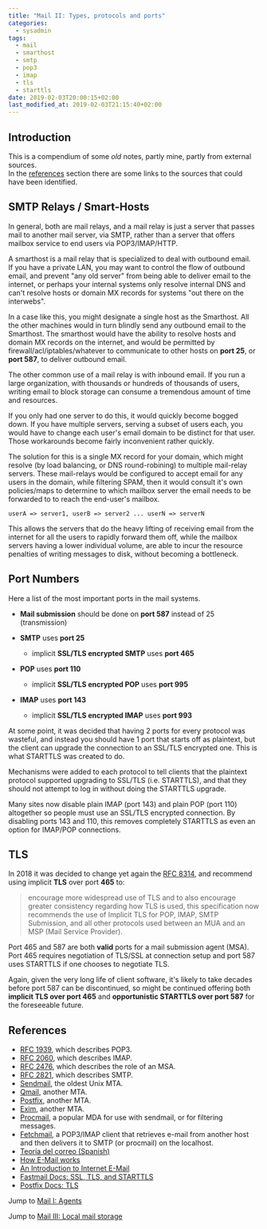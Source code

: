 ```yaml
---
title: "Mail II: Types, protocols and ports"
categories: 
  - sysadmin
tags:
  - mail
  - smarthost
  - smtp
  - pop3
  - imap
  - tls
  - starttls
date: 2019-02-03T20:00:15+02:00
last_modified_at: 2019-02-03T21:15:40+02:00
---
```


## Introduction

This is a compendium of some _old_ notes, partly mine, partly from external sources.  
In the [references](#references) section there are some links to the sources that could have been identified.

## SMTP Relays / Smart-Hosts

In general, both are mail relays, and a mail relay is just a server that passes mail to another mail server, via SMTP, rather than a server that offers mailbox service to end users via POP3/IMAP/HTTP.

A smarthost is a mail relay that is specialized to deal with outbound email.  
If you have a private LAN, you may want to control the flow of outbound email, and prevent "any old server" from being able to deliver email to the internet, or perhaps your internal systems only resolve internal DNS and can't resolve hosts or domain MX records for systems "out there on the interwebs".

In a case like this, you might designate a single host as the Smarthost. All the other machines would in turn blindly send any outbound email to the Smarthost. The smarthost would have the ability to resolve hosts and domain MX records on the internet, and would be permitted by firewall/acl/iptables/whatever to communicate to other hosts on **port 25**, or **port 587**, to deliver outbound email.

The other common use of a mail relay is with inbound email. If you run a large organization, with thousands or hundreds of thousands of users, writing email to block storage can consume a tremendous amount of time and resources.

If you only had one server to do this, it would quickly become bogged down. If you have multiple servers, serving a subset of users each, you would have to change each user's email domain to be distinct for that user.  
Those workarounds become fairly inconvenient rather quickly. 

The solution for this is a single MX record for your domain, which might resolve (by load balancing, or DNS round-robining) to multiple mail-relay servers. These mail-relays would be configured to accept email for any users in the domain, while filtering SPAM, then it would consult it's own policies/maps to determine to which mailbox server the email needs to be forwarded to to reach the end-user's mailbox.

```
userA => server1, userB => server2 ... userN => serverN
```

This allows the servers that do the heavy lifting of receiving email from the internet for all the users to rapidly forward them off, while the mailbox servers having a lower individual volume, are able to incur the resource penalties of writing messages to disk, without becoming a bottleneck.

## Port Numbers

Here a list of the most important ports in the mail systems.

* **Mail submission** should be done on **port 587** instead of 25 (transmission)

* **SMTP** uses **port 25**
  * implicit **SSL/TLS encrypted SMTP** uses **port 465**

* **POP** uses **port 110**
  * implicit **SSL/TLS encrypted POP** uses **port 995**

* **IMAP** uses **port 143**
  * implicit **SSL/TLS encrypted IMAP** uses **port 993**

At some point, it was decided that having 2 ports for every protocol was wasteful, and instead you should have 1 port that starts off as plaintext, but the client can upgrade the connection to an SSL/TLS encrypted one. This is what STARTTLS was created to do.

Mechanisms were added to each protocol to tell clients that the plaintext protocol supported upgrading to SSL/TLS (i.e. STARTTLS), and that they should not attempt to log in without doing the STARTTLS upgrade.

Many sites now disable plain IMAP (port 143) and plain POP (port 110) altogether so people must use an SSL/TLS encrypted connection. By disabling ports 143 and 110, this removes completely STARTTLS as even an option for IMAP/POP connections.

## TLS

In 2018 it was decided to change yet again the [RFC 8314](https://tools.ietf.org/html/rfc8314#section-3), and recommend using implicit **TLS** over port **465** to:

> encourage more widespread use of TLS and to also encourage greater consistency regarding how TLS is used, this specification now recommends the use of Implicit TLS for POP, IMAP, SMTP Submission, and all other protocols used between an MUA and an MSP (Mail Service Provider).

Port 465 and 587 are both **valid** ports for a mail submission agent (MSA). Port 465 requires negotiation of TLS/SSL at connection setup and port 587 uses STARTTLS if one chooses to negotiate TLS.

Again, given the very long life of client software, it's likely to take decades before port 587 can be discontinued, so might be continued offering both **implicit TLS over port 465** and **opportunistic STARTTLS over port 587** for the foreseeable future.

## <a name="references"></a>References

* [RFC 1939](http://www.faqs.org/rfcs/rfc1939.html), which describes POP3.
* [RFC 2060](http://www.faqs.org/rfcs/rfc2060.html), which describes IMAP.
* [RFC 2476](http://www.faqs.org/rfcs/rfc2476.html), which describes the role of an MSA.
* [RFC 2821](http://www.faqs.org/rfcs/rfc2821.html), which describes SMTP.
* [Sendmail](http://www.sendmail.org/), the oldest Unix MTA.
* [Qmail](http://www.qmail.org/), another MTA.
* [Postfix](http://www.postfix.org/), another MTA.
* [Exim](http://www.exim.org/), another MTA.
* [Procmail](http://www.procmail.org/), a popular MDA for use with sendmail, or for filtering messages.
* [Fetchmail](http://catb.org/~esr/fetchmail/), a POP3/IMAP client that retrieves e-mail from another host and then delivers it to SMTP (or procmail) on the localhost.
* [Teoría del correo (Spanish)](https://cursosasir.files.wordpress.com/2014/06/teoria_correo.pdf)
* [How E-Mail works](https://howto.lintel.in/how-does-email-work/)
* [An Introduction to Internet E-Mail](http://wooledge.org/~greg/mail.html)
* [Fastmail Docs: SSL, TLS, and STARTTLS](https://www.fastmail.com/help/technical/ssltlsstarttls.html)
* [Postfix Docs: TLS](http://www.postfix.org/TLS_README.html)


Jump to [Mail I: Agents](/sysadmin/mail-i-service-elements/)

Jump to [Mail III: Local mail storage](/sysadmin/mail-iii-local-mail-storage)
